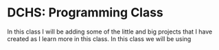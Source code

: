 # **DCHS:** Programming Class
In this class I will be adding some of the little and big projects that I have created as I learn more in this class. In this class we will be using 
